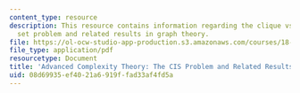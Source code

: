 ```yaml
---
content_type: resource
description: This resource contains information regarding the clique vs independent
  set problem and related results in graph theory.
file: https://ol-ocw-studio-app-production.s3.amazonaws.com/courses/18-405j-advanced-complexity-theory-spring-2016/08d69935ef4021a6919ffad33af4fd5a_MIT18_405JS16_Cis_Program.pdf
file_type: application/pdf
resourcetype: Document
title: 'Advanced Complexity Theory: The CIS Problem and Related Results in Graph Theory'
uid: 08d69935-ef40-21a6-919f-fad33af4fd5a
---
```

